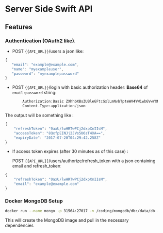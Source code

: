 # Server Side Swift API 

## Features

### Authentication (OAuth2 like).

  - POST `{{API_URL}}`/users a json like:
 
 ```javascript
{
    "email": "example@example.com",
    "name": "myexampleuser",
    "password": "myexamplepassword"
}
```
   
  - POST `{{API_URL}}`/login  with basic authorization header:  **Base64** of `email:password` string: 

```javascript
        Authorization:Basic ZXhhbXBsZUBleGFtcGxlLmNvbTpteWV4YW1wbGVwYXNzd29yZA==
        Content-Type:application/json
```

The output will be something like :
```javascript
{
    "refreshToken": "0axU/lwHRTwPCj2dxpXnIIsM",
    "accessToken": "8QxfpEINJj2JVs5U6zT4XA==",
    "expiryDate": "2017-07-20T04:29:42.258Z"
}
```
  - If access token expires (after 30 minutes as of this case) :  
        
      POST `{{API_URL}}`/users/authorize/refresh_token with a json containing email and refresh_token:
        
```javascript
{
    "refreshToken": "0axU/lwHRTwPCj2dxpXnIIsM",
    "email": "example@example.com"
}
```

### Docker MongoDB Setup

```sh
docker run --name mongo -p 31564:27017 -v /coding/mongodb/db:/data/db -d mongo:latest --storageEngine wiredTiger
```
This will create the MongoDB image and pull in the necessary dependencies